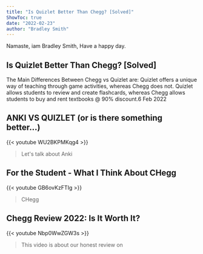 ```yaml
---
title: "Is Quizlet Better Than Chegg? [Solved]"
ShowToc: true 
date: "2022-02-23"
author: "Bradley Smith" 
---
```


Namaste, iam Bradley Smith, Have a happy day.
## Is Quizlet Better Than Chegg? [Solved]
The Main Differences Between Chegg vs Quizlet are: Quizlet offers a unique way of teaching through game activities, whereas Chegg does not. Quizlet allows students to review and create flashcards, whereas Chegg allows students to buy and rent textbooks @ 90% discount.6 Feb 2022

## ANKI VS QUIZLET (or is there something better...)
{{< youtube WU2BKPMKqg4 >}}
>Let's talk about Anki 

## For the Student - What I Think About CHegg
{{< youtube GB6ovKzFTIg >}}
>CHegg

## Chegg Review 2022: Is It Worth It?
{{< youtube Nbp0WwZGW3s >}}
>This video is about our honest review on 

